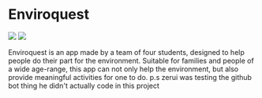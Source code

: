 # Enviroquest
![](https://img.shields.io/badge/Contributors-4-informational?style=flat&logo=<LOGO_NAME>&logoColor=white&color=2bbc8a)
![](https://img.shields.io/badge/Language-Swift-informational?style=flat&logo=<LOGO_NAME>&logoColor=white&color=2bbc8a)


Enviroquest is an app made by a team of four students, designed to help people do their part for the environment. Suitable for families and people of a wide age-range, this app can not only help the environment, but also provide meaningful activities for one to do. 
p.s zerui was testing the github bot thing he didn't actually code in this project 
